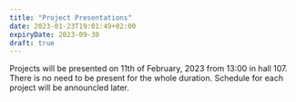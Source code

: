 ```yaml
---
title: "Project Presentations"
date: 2023-01-23T19:01:49+02:00
expiryDate: 2023-09-30
draft: true
---
```


Projects will be presented on 11th of February, 2023 from 13:00 in hall 107.
There is no need to be present for the whole duration. Schedule for each project
will be announcled later.

